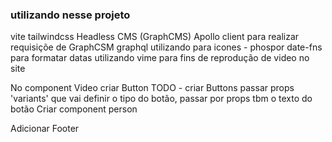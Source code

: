 ### utilizando nesse projeto 

vite 
tailwindcss
Headless CMS (GraphCMS)
Apollo client para realizar requisiçõe de GraphCSM
graphql
utilizando para icones - phospor
date-fns para formatar datas
utilizando vime para fins de reprodução de video no site

No component Video criar Button
TODO - criar Buttons
          passar props 'variants' que vai definir o tipo do botão, passar por props tbm o texto do botão
Criar component person

Adicionar Footer